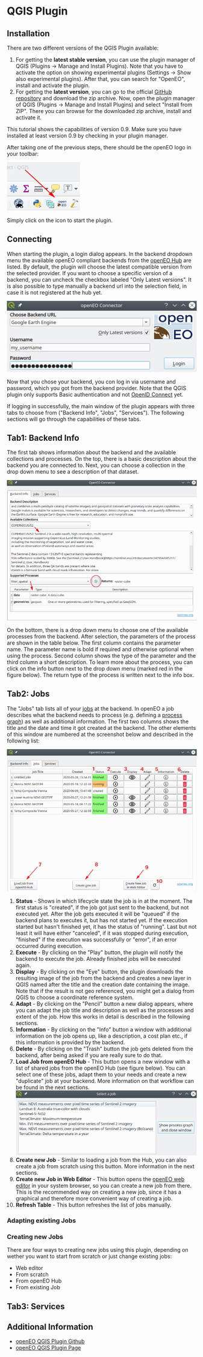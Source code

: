 # QGIS Plugin

## Installation

There are two different versions of the QGIS Plugin available:
 
1. For getting the **latest stable version**, you can use the plugin 
manager of QGIS (Plugins -> Manage and Install Plugins). Note that you have to activate the option on showing experimental 
plugins (Settings -> Show also experimental plugins). After that, you can search for 
"OpenEO", install and activate the plugin.
2. For getting the **latest version**, you can go to the official
[GitHub repository](https://github.com/Open-EO/openeo-qgis-plugin) and download the zip archive. 
Now, open the plugin manager of QGIS (Plugins -> Manage and Install Plugins) and select "Install from ZIP". 
There you can browse for the downloaded zip archive, install and activate it.   

This tutorial shows the capabilities of version 0.9. Make sure you have installed at least version 0.9 by checking in 
your plugin manager.   

After taking one of the previous steps, there should be the openEO logo in your toolbar:

![QGIS Plugin Icon](./images/qgis_button.png "Button to start the plugin")

Simply click on the icon to start the plugin.

## Connecting

When starting the plugin, a login dialog appears. In the backend dropdown menu the available openEO compliant 
backends from the [openEO Hub](https://hub.openeo.org/) are listed. By default, the plugin will choose the latest 
compatible version from the selected provider. If you want to choose a specific version of a backend, you can uncheck 
the checkbox labeled "Only Latest versions". It is also possible to type manually a backend url into the selection field, 
in case it is not registered at the hub yet.
 
![QGIS Login Dialog](./images/login_dialog.png "Login Dialog")

Now that you chose your backend, you con log in via username and password, which you got from the backend provider.
Note that the QGIS plugin only supports Basic authentication and not [OpenID Connect](https://openid.net/connect/) yet. 

If logging in successfully, the main window of the plugin appears with three tabs 
to choose from ("Backend Info", "Jobs", "Services"). The following sections will go through the capabilities of these tabs. 

## Tab1: Backend Info

The first tab shows information about the backend and the available collections and processes. 
On the top, there is a basic description about the backend you are connected to.
Next, you can choose a collection in the drop down menu to see a description of that dataset.

![QGIS Backend Info](./images/backend_info.png "Backend Info tab")

On the bottom, there is a drop down menu to choose one of the available processes from the backend. 
After selection, the parameters of the process are shown in the table below. The first column contains the 
parameter name. The parameter name is bold if required and otherwise optional when using the process.
Second column shows the type of the parameter and the third column a short description. 
To learn more about the process, you can click on the info button next to the drop down menu 
(marked red in the figure below). The return type of the process is written next to the info box.

## Tab2: Jobs

The "Jobs" tab lists all of your [jobs](https://openeo.org/documentation/1.0/glossary.html#data-processing-modes) 
at the backend. In openEO a job describes what the backend needs to process 
(e.g. defining a [process graph](https://openeo.org/documentation/1.0/glossary.html#processes)) as well as 
additional information. The first two columns shows the title and the date and time it got created at the backend. 
The other elements of this window are numbered at the screenshot below and described in the following list: 

![QGIS Jobs](./images/jobs.png "Jobs tab")

1. **Status** - Shows in which lifecycle state the job is in at the moment. The first status is "created", 
if the job got just sent to the backend, but not executed yet. After the job gets executed it will be 
"queued" if the backend plans to executes it, but has not started yet. If the execution started but hasn't finished yet, 
it has the status of "running". Last but not least it will have either "canceled", if it was stopped during execution, 
"finished" if the execution was successfully or "error", if an error occurred during execution.    
2. **Execute** - By clicking on the "Play" button, the plugin will notify the backend to execute the job. 
Already finished jobs will be executed again.
3. **Display** - By clicking on the "Eye" button, the plugin downloads the resulting image of the job from the backend 
and creates a new layer in QGIS named after the title and the creation date containing the image. Note that if the result 
is not geo referenced, you might get a dialog from QGIS to choose a coordinate reference system.
4. **Adapt** - By clicking on the "Pencil" button a new dialog appears, where you can adapt the job title and 
description as well as the processes and extent of the job. How this works in detail is described in the following sections.
5. **Information** - By clicking on the "Info" button a window with additional information on the job opens up, like a 
description, a cost plan etc., if this information is provided by the backend.
6. **Delete** - By clicking on the "Trash" button the job gets deleted from the backend, after being asked if you are 
really sure to do that.
7. **Load Job from openEO Hub** - This button opens a new window with a list of shared jobs from the openEO Hub 
(see figure below). You can select one of these jobs, adapt them to your needs and create a new "duplicate" job at 
your backend. More information on that workflow can be found in the next sections.    
![QGIS Jobs](./images/openeohub.png "Jobs tab")
8. **Create new Job** - Similar to loading a job from the Hub, you can also create a job from scratch using this button. 
More information in the next sections.  
9. **Create new Job in Web Editor** - This button opens the [openEO web editor](https://editor.openeo.org/) in your 
system browser, so you can create a new job from there. This is the recommended way on creating a new job, since it has 
a graphical and therefore more convenient way of creating a job. 
10. **Refresh Table** - This button refreshes the list of jobs manually.

### Adapting existing Jobs

### Creating new Jobs

There are four ways to creating new jobs using this plugin, depending on wether you want to start from scratch or just 
change existing jobs:

* Web editor
* From scratch
* From openEO Hub
* From existing Job 

## Tab3: Services

## Additional Information

* [openEO QGIS Plugin Github](https://github.com/Open-EO/openeo-qgis-plugin)
* [openEO QGIS Plugin Page](https://plugins.qgis.org/plugins/openeo-qgis-plugin-master/)